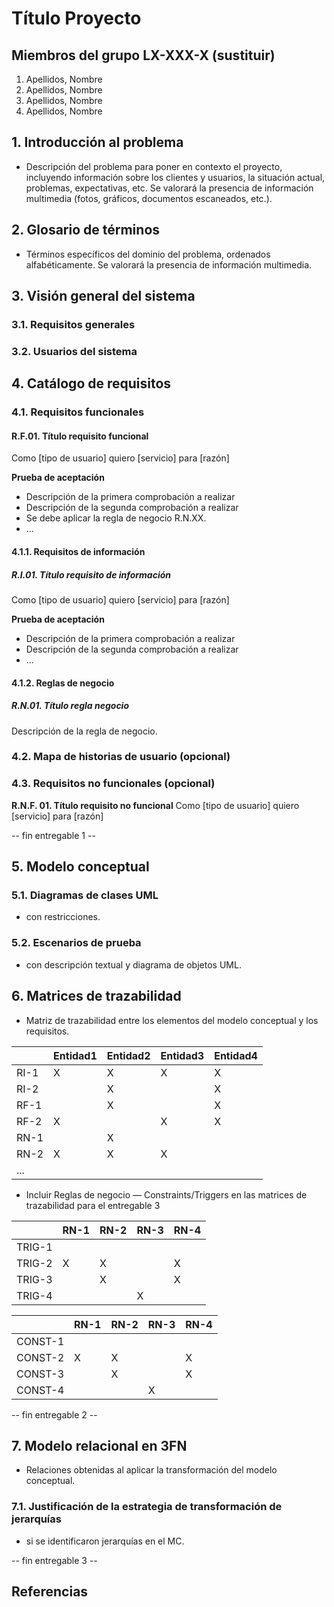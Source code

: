 # Título Proyecto

## Miembros del grupo LX-XXX-X (sustituir)

1. Apellidos, Nombre
1. Apellidos, Nombre
1. Apellidos, Nombre
1. Apellidos, Nombre

## 1. Introducción al problema

- Descripción del problema para poner en contexto el proyecto, incluyendo información sobre los clientes y usuarios, la situación actual, problemas, expectativas, etc. Se valorará la presencia de información multimedia (fotos, gráficos, documentos escaneados, etc.).

## 2. Glosario de términos

- Términos específicos del dominio del problema, ordenados alfabéticamente. Se valorará la presencia de información multimedia.

## 3. Visión general del sistema

### 3.1. Requisitos generales

### 3.2. Usuarios del sistema

## 4. Catálogo de requisitos

### 4.1. Requisitos funcionales

#### R.F.01. Título requisito funcional

Como [tipo de usuario]
quiero [servicio]
para [razón]

**Prueba de aceptación**
- Descripción de la primera comprobación a realizar
- Descripción de la segunda comprobación a realizar
- Se debe aplicar la regla de negocio R.N.XX.
- ...

#### 4.1.1. Requisitos de información

##### R.I.01. Título requisito de información

Como [tipo de usuario]
quiero [servicio]
para [razón]

**Prueba de aceptación**
- Descripción de la primera comprobación a realizar
- Descripción de la segunda comprobación a realizar
- ...

#### 4.1.2. Reglas de negocio

##### R.N.01. Título regla negocio

Descripción de la regla de negocio.

### 4.2. Mapa de historias de usuario (opcional)

### 4.3. Requisitos no funcionales (opcional)

**R.N.F. 01. Título requisito no funcional**
Como [tipo de usuario]
quiero [servicio]
para [razón]

-- fin entregable 1 --

## 5. Modelo conceptual

### 5.1. Diagramas de clases UML

- con restricciones.

### 5.2. Escenarios de prueba

- con descripción textual y diagrama de objetos UML.

## 6. Matrices de trazabilidad

- Matriz de trazabilidad entre los elementos del modelo conceptual y los requisitos.

|       | Entidad1   | Entidad2   | Entidad3   | Entidad4   |
|:------|:-----------|:-----------|:-----------|:-----------|
| RI-1  | X          | X          | X          | X          |
| RI-2  |            | X          |            | X          |
| RF-1  |            | X          |            | X          |
| RF-2  | X          |            | X          | X          |
| RN-1  |            | X          |            |            |
| RN-2  | X          | X          | X          |            |
| ...   |            |            |            |            |


- Incluir Reglas de negocio — Constraints/Triggers en las matrices de trazabilidad para el entregable 3

|        | RN-1   | RN-2   | RN-3   | RN-4   |
|:-------|:-------|:-------|:-------|:-------|
| TRIG-1 |        |        |        |        |
| TRIG-2 | X      | X      |        | X      |
| TRIG-3 |        | X      |        | X      |
| TRIG-4 |        |        | X      |        |

|        | RN-1   | RN-2   | RN-3   | RN-4   |
|:-------|:-------|:-------|:-------|:-------|
| CONST-1 |        |        |        |        |
| CONST-2 | X      | X      |        | X      |
| CONST-3 |        | X      |        | X      |
| CONST-4 |        |        | X      |        |


-- fin entregable 2 --

## 7. Modelo relacional en 3FN

- Relaciones obtenidas al aplicar la transformación del modelo conceptual.

### 7.1.  Justificación de la estrategia de transformación de jerarquías

- si se identificaron jerarquías en el MC.

-- fin entregable 3 --

## Referencias
